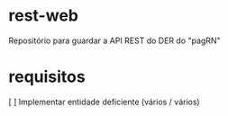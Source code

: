 # rest-web
Repositório para guardar a API REST do DER do "pagRN"

# requisitos
[ ] Implementar entidade deficiente (vários / vários)
